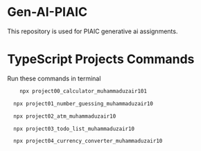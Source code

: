 # Gen-AI-PIAIC
This repository is used for PIAIC generative ai assignments.


# TypeScript Projects Commands

Run these commands in terminal
```bash
    npx project00_calculator_muhammaduzair101
```
```bash
  npx project01_number_guessing_muhammaduzair10
```
```bash
  npx project02_atm_muhammaduzair10
```
```bash
  npx project03_todo_list_muhammaduzair10
```
```bash
  npx project04_currency_converter_muhammaduzair10
```